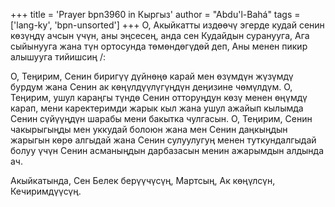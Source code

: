 +++
title = 'Prayer bpn3960 in Кыргыз'
author = "Abdu'l-Bahá"
tags = ['lang-ky', 'bpn-unsorted']
+++
О, Акыйкатты издөөчү эгерде кудай сенин көзүңдү ачсын үчүн, аны эңсесең, анда сен Кудайдын суранууга, Ага сыйынууга жана түн ортосунда төмөндөгүдөй деп, Аны менен пикир алышууга тийишсиң /:

О, Теңирим, Сенин биригүү дүйнөңө карай мен өзүмдүн жүзүмдү бурдум жана Сенин ак көңүлдүүлүгүңдүн деңизине чөмүлдүм. О, Теңирим, ушул караңгы түндө Сенин отторуңдун көзү менен өңүмдү карап, мени каректеримди жарык кыл жана ушул ажайып кылымда Сенин сүйүүңдүн шарабы мени бакытка чулгасын. О, Теңирим, Сенин чакырыгыңды мен уккудай болоюн жана мен Сенин даңкыңдын жарыгын көрө алгыдай жана Сенин сулуулугуң менен туткундалгыдай болуу үчүн Сенин асманыңдын дарбазасын менин ажарымдын алдында ач.

Акыйкатында, Сен Белек берүүчүсүң, Мартсың, Ак көңүлсүн, Кечиримдүүсүң.
